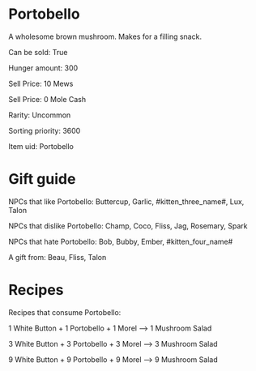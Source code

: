 # Portobello

A wholesome brown mushroom. Makes for a filling snack.

Can be sold: True

Hunger amount: 300

Sell Price: 10 Mews

Sell Price: 0 Mole Cash

Rarity: Uncommon

Sorting priority: 3600

Item uid: Portobello

# Gift guide

NPCs that like Portobello: Buttercup, Garlic, #kitten_three_name#, Lux, Talon

NPCs that dislike Portobello: Champ, Coco, Fliss, Jag, Rosemary, Spark

NPCs that hate Portobello: Bob, Bubby, Ember, #kitten_four_name#

A gift from: Beau, Fliss, Talon

# Recipes

Recipes that consume Portobello:

1 White Button + 1 Portobello + 1 Morel --> 1 Mushroom Salad

3 White Button + 3 Portobello + 3 Morel --> 3 Mushroom Salad

9 White Button + 9 Portobello + 9 Morel --> 9 Mushroom Salad